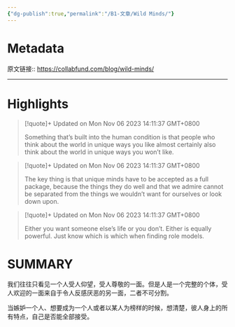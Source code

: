 ```yaml
---
{"dg-publish":true,"permalink":"/B1-文章/Wild Minds/"}
---
```



# Metadata

原文链接:: https://collabfund.com/blog/wild-minds/

---

# Highlights

> [!quote]+ Updated on Mon Nov 06 2023 14:11:37 GMT+0800
>
> Something that’s built into the human condition is that people who think about the world in unique ways you like almost certainly also think about the world in unique ways you won’t like.

> [!quote]+ Updated on Mon Nov 06 2023 14:11:37 GMT+0800
>
> The key thing is that unique minds have to be accepted as a full package, because the things they do well and that we admire cannot be separated from the things we wouldn’t want for ourselves or look down upon.

> [!quote]+ Updated on Mon Nov 06 2023 14:11:37 GMT+0800
>
> Either you want someone else’s life or you don’t. Either is equally powerful. Just know which is which when finding role models.

# SUMMARY

我们往往只看见一个人受人仰望，受人尊敬的一面。但是人是一个完整的个体，受人欢迎的一面来自于令人反感厌恶的另一面，二者不可分割。

当嫉妒一个人、想要成为一个人或者以某人为榜样的时候，想清楚，彼人身上的所有特点，自己是否能全部接受。
